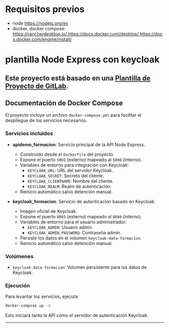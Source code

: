 # Requisitos previos
 - node https://nodejs.org/es
 - docker, docker compose:  https://rancherdesktop.io/,https://docs.docker.com/desktop/,https://docs.docker.com/engine/install/

# plantilla Node Express con keycloak

Este proyecto está basado en una [Plantilla de Proyecto de GitLab](https://docs.gitlab.com/ee/user/project/#create-a-project-from-a-built-in-template).
---

## Documentación de Docker Compose

El proyecto incluye un archivo `docker-compose.yml` para facilitar el despliegue de los servicios necesarios.

### Servicios incluidos

- **apidemo_formacion**: Servicio principal de la API Node Express.
    - Construido desde el `Dockerfile` del proyecto.
    - Expone el puerto `5002` (externo) mapeado al `5000` (interno).
    - Variables de entorno para integración con Keycloak:
        - `KEYCLOAK_URL`: URL del servidor Keycloak.
        - `KEYCLOAK_SECRET`: Secreto del cliente.
        - `KEYCLOAK_CLIENTNAME`: Nombre del cliente.
        - `KEYCLOAK_REALM`: Realm de autenticación.
    - Reinicio automático salvo detención manual.

- **keycloak_formacion**: Servicio de autenticación basado en Keycloak.
    - Imagen oficial de Keycloak.
    - Expone el puerto `8085` (externo) mapeado al `8080` (interno).
    - Variables de entorno para el usuario administrador:
        - `KEYCLOAK_ADMIN`: Usuario admin.
        - `KEYCLOAK_ADMIN_PASSWORD`: Contraseña admin.
    - Persiste los datos en el volumen `keycloak-data-formacion`.
    - Reinicio automático salvo detención manual.

### Volúmenes

- `keycloak-data-formacion`: Volumen persistente para los datos de Keycloak.

### Ejecución

Para levantar los servicios, ejecuta:

```bash
docker-compose up -d
```

Esto iniciará tanto la API como el servidor de autenticación Keycloak.

---
